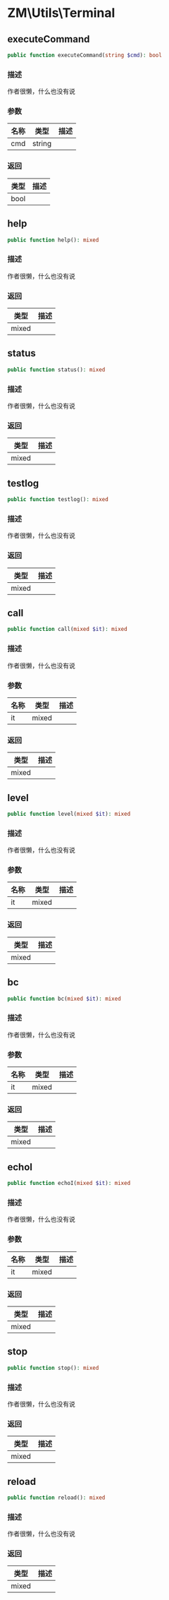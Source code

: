 # ZM\Utils\Terminal

## executeCommand

```php
public function executeCommand(string $cmd): bool
```

### 描述

作者很懒，什么也没有说

### 参数

| 名称 | 类型 | 描述 |
| -------- | ---- | ----------- |
| cmd | string |  |
### 返回

| 类型 | 描述 |
| ---- | ----------- |
| bool |  |


## help

```php
public function help(): mixed
```

### 描述

作者很懒，什么也没有说

### 返回

| 类型 | 描述 |
| ---- | ----------- |
| mixed |  |


## status

```php
public function status(): mixed
```

### 描述

作者很懒，什么也没有说

### 返回

| 类型 | 描述 |
| ---- | ----------- |
| mixed |  |


## testlog

```php
public function testlog(): mixed
```

### 描述

作者很懒，什么也没有说

### 返回

| 类型 | 描述 |
| ---- | ----------- |
| mixed |  |


## call

```php
public function call(mixed $it): mixed
```

### 描述

作者很懒，什么也没有说

### 参数

| 名称 | 类型 | 描述 |
| -------- | ---- | ----------- |
| it | mixed |  |
### 返回

| 类型 | 描述 |
| ---- | ----------- |
| mixed |  |


## level

```php
public function level(mixed $it): mixed
```

### 描述

作者很懒，什么也没有说

### 参数

| 名称 | 类型 | 描述 |
| -------- | ---- | ----------- |
| it | mixed |  |
### 返回

| 类型 | 描述 |
| ---- | ----------- |
| mixed |  |


## bc

```php
public function bc(mixed $it): mixed
```

### 描述

作者很懒，什么也没有说

### 参数

| 名称 | 类型 | 描述 |
| -------- | ---- | ----------- |
| it | mixed |  |
### 返回

| 类型 | 描述 |
| ---- | ----------- |
| mixed |  |


## echoI

```php
public function echoI(mixed $it): mixed
```

### 描述

作者很懒，什么也没有说

### 参数

| 名称 | 类型 | 描述 |
| -------- | ---- | ----------- |
| it | mixed |  |
### 返回

| 类型 | 描述 |
| ---- | ----------- |
| mixed |  |


## stop

```php
public function stop(): mixed
```

### 描述

作者很懒，什么也没有说

### 返回

| 类型 | 描述 |
| ---- | ----------- |
| mixed |  |


## reload

```php
public function reload(): mixed
```

### 描述

作者很懒，什么也没有说

### 返回

| 类型 | 描述 |
| ---- | ----------- |
| mixed |  |

